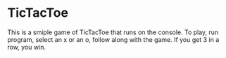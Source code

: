 # TicTacToe
This is a smiple game of TicTacToe that runs on the console.
To play, run program, select an x or an o, follow along with the game.
If you get 3 in a row, you win.
